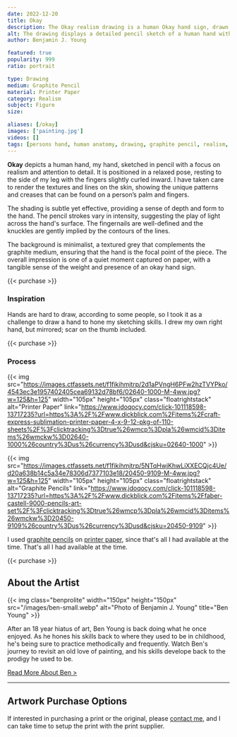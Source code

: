 ```yaml
---
date: 2022-12-20
title: Okay
description: The Okay realism drawing is a human Okay hand sign, drawn with graphite pencil.
alt: The drawing displays a detailed pencil sketch of a human hand with a gentle curvature of the fingers and intricate line work that captures the texture of the skin.
author: Benjamin J. Young

featured: true
popularity: 999
ratio: portrait

type: Drawing
medium: Graphite Pencil
material: Printer Paper
category: Realism
subject: Figure
size: 

aliases: [/okay]
images: ['painting.jpg']
videos: []
tags: [persons hand, human anatomy, drawing, graphite pencil, realism, figure art]
---
```


**Okay** depicts a human hand, my hand, sketched in pencil with a focus on realism and attention to detail. It is positioned in a relaxed pose, resting to the side of my leg with the fingers slightly curled inward. I have taken care to render the textures and lines on the skin, showing the unique patterns and creases that can be found on a person’s palm and fingers.

The shading is subtle yet effective, providing a sense of depth and form to the hand. The pencil strokes vary in intensity, suggesting the play of light across the hand's surface. The fingernails are well-defined and the knuckles are gently implied by the contours of the lines.

The background is minimalist, a textured grey that complements the graphite medium, ensuring that the hand is the focal point of the piece. The overall impression is one of a quiet moment captured on paper, with a tangible sense of the weight and presence of an okay hand sign.

{{< purchase >}}

### Inspiration ###

Hands are hard to draw, according to some people, so I took it as a challenge to draw a hand to hone my sketching skills. I drew my own right hand, but mirrored; scar on the thumb included.

{{< purchase >}}

### Process ###

{{< img src="https://images.ctfassets.net/f1fikihmjtrp/2d1aPVngH6PFw2hzTVYPko/4543ec3e1957402405cea69132d78bf6/02640-1000-M-4ww.jpg?w=125&h=125" width="105px" height="105px" class="floatrightstack" alt="Printer Paper" link="https://www.jdoqocy.com/click-101118598-13717235?url=https%3A%2F%2Fwww.dickblick.com%2Fitems%2Fcraft-express-sublimation-printer-paper-4-x-9-12-pkg-of-110-sheets%2F%3Fclicktracking%3Dtrue%26wmcp%3Dpla%26wmcid%3Ditems%26wmckw%3D02640-1000%26country%3Dus%26currency%3Dusd&cjsku=02640-1000" >}}

{{< img src="https://images.ctfassets.net/f1fikihmjtrp/5NTqHwjKhwLiXXECQjc4Ue/d20a638b14c5a34e78306d7377103e18/20450-9109-M-4ww.jpg?w=125&h=125" width="105px" height="105px" class="floatrightstack" alt="Graphite Pencils" link="https://www.jdoqocy.com/click-101118598-13717235?url=https%3A%2F%2Fwww.dickblick.com%2Fitems%2Ffaber-castell-9000-pencils-art-set%2F%3Fclicktracking%3Dtrue%26wmcp%3Dpla%26wmcid%3Ditems%26wmckw%3D20450-9109%26country%3Dus%26currency%3Dusd&cjsku=20450-9109" >}}

I used [graphite pencils](https://www.dpbolvw.net/click-101118595-13717235?url=https%3A%2F%2Fwww.dickblick.com%2Fitems%2Ffaber-castell-9000-pencil-set-graphite-set-of-15%2F%3Fclicktracking%3Dtrue%26wmcp%3Dpla%26wmcid%3Ditems%26wmckw%3D22206-0159%26country%3Dus%26currency%3Dusd&cjsku=22206-0159) on [printer paper](https://www.dpbolvw.net/click-101118595-13717235?url=https%3A%2F%2Fwww.dickblick.com%2Fitems%2Fcraft-express-sublimation-printer-paper-4-x-9-12-pkg-of-110-sheets%2F%3Fclicktracking%3Dtrue%26wmcp%3Dpla%26wmcid%3Ditems%26wmckw%3D02640-1000%26country%3Dus%26currency%3Dusd&cjsku=02640-1000), since that's all I had available at the time. That's all I had available at the time.

{{< purchase >}}

## About the Artist ##

{{< img class="benprolite" width="150px" height="150px" src="/images/ben-small.webp" alt="Photo of Benjamin J. Young" title="Ben Young" >}}

After an 18 year hiatus of art, Ben Young is back doing what he once enjoyed. As he hones his skills back to where they used to be in childhood, he's being sure to practice methodically and frequently. Watch Ben's journey to revisit an old love of painting, and his skills develope back to the prodigy he used to be.

[Read More About Ben >](/about)

---

## Artwork Purchase Options ##

If interested in purchasing a print or the original, please [contact me](/contact), and I can take time to setup the print with the print supplier.